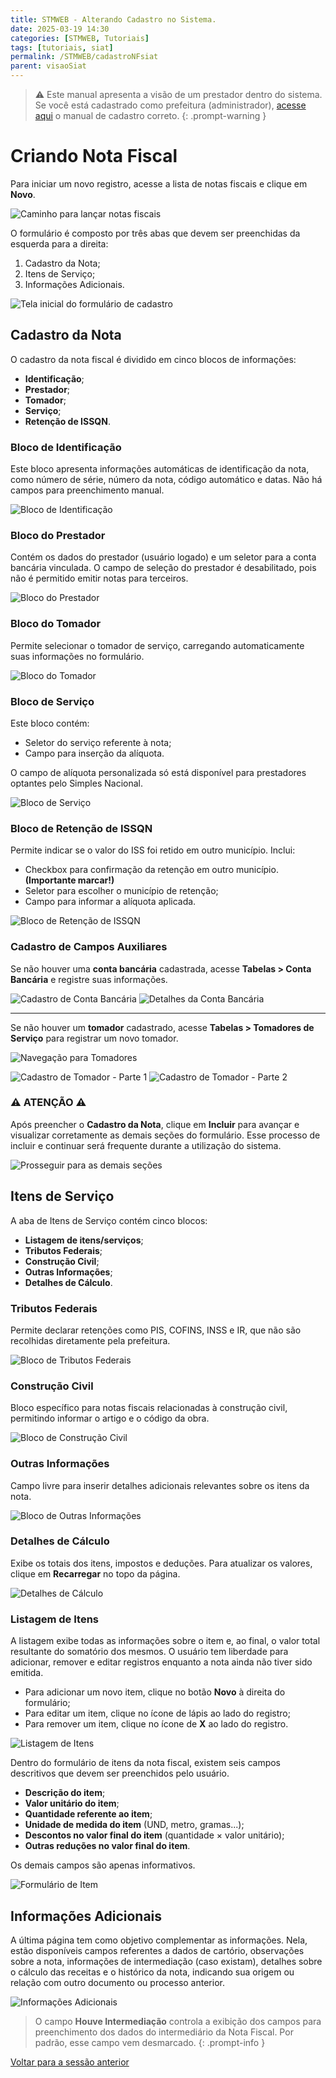 ```yaml
---
title: STMWEB - Alterando Cadastro no Sistema.
date: 2025-03-19 14:30
categories: [STMWEB, Tutoriais]
tags: [tutoriais, siat]
permalink: /STMWEB/cadastroNFsiat
parent: visaoSiat
---
```


> ⚠️ Este manual apresenta a visão de um prestador dentro do sistema. Se você está cadastrado como prefeitura (administrador), [acesse aqui](/STMWEB/visaoStm) o manual de cadastro correto.
{: .prompt-warning }

# Criando Nota Fiscal

Para iniciar um novo registro, acesse a lista de notas fiscais e clique em **Novo**.

![Caminho para lançar notas fiscais](/assets/img/stm/cadastro-nf-siat/nf-siat1.png)

O formulário é composto por três abas que devem ser preenchidas da esquerda para a direita:
1. Cadastro da Nota;
2. Itens de Serviço;
3. Informações Adicionais.

![Tela inicial do formulário de cadastro](/assets/img/stm/cadastro-nf-siat/nf-siat2.png)

## Cadastro da Nota

O cadastro da nota fiscal é dividido em cinco blocos de informações:
- **Identificação**;
- **Prestador**;
- **Tomador**;
- **Serviço**;
- **Retenção de ISSQN**.

### Bloco de Identificação

Este bloco apresenta informações automáticas de identificação da nota, como número de série, número da nota, código automático e datas. Não há campos para preenchimento manual.

![Bloco de Identificação](/assets/img/stm/cadastro-nf-siat/nf-siat3.png)

### Bloco do Prestador

Contém os dados do prestador (usuário logado) e um seletor para a conta bancária vinculada. O campo de seleção do prestador é desabilitado, pois não é permitido emitir notas para terceiros.

![Bloco do Prestador](/assets/img/stm/cadastro-nf-siat/nf-siat4.png)

### Bloco do Tomador

Permite selecionar o tomador de serviço, carregando automaticamente suas informações no formulário.

![Bloco do Tomador](/assets/img/stm/cadastro-nf-siat/nf-siat5.png)

### Bloco de Serviço

Este bloco contém:
- Seletor do serviço referente à nota;
- Campo para inserção da alíquota.

O campo de alíquota personalizada só está disponível para prestadores optantes pelo Simples Nacional.

![Bloco de Serviço](/assets/img/stm/cadastro-nf-siat/nf-siat6.png)

### Bloco de Retenção de ISSQN

Permite indicar se o valor do ISS foi retido em outro município. Inclui:
- Checkbox para confirmação da retenção em outro município. **(Importante marcar!)**
- Seletor para escolher o município de retenção;
- Campo para informar a alíquota aplicada.

![Bloco de Retenção de ISSQN](/assets/img/stm/cadastro-nf-siat/nf-siat7.png)

### Cadastro de Campos Auxiliares

Se não houver uma **conta bancária** cadastrada, acesse **Tabelas > Conta Bancária** e registre suas informações.

![Cadastro de Conta Bancária](/assets/img/stm/cadastro-nf-siat/nf-siat8.png) ![Detalhes da Conta Bancária](/assets/img/stm/cadastro-nf-siat/nf-siat9.png)

---

Se não houver um **tomador** cadastrado, acesse **Tabelas > Tomadores de Serviço** para registrar um novo tomador.

![Navegação para Tomadores](/assets/img/stm/cadastro-nf-siat/nf-siat10.png)

![Cadastro de Tomador - Parte 1](/assets/img/stm/cadastro-nf-siat/nf-siat11.png) ![Cadastro de Tomador - Parte 2](/assets/img/stm/cadastro-nf-siat/nf-siat12.png)

### ⚠️ ATENÇÃO ⚠️

Após preencher o **Cadastro da Nota**, clique em **Incluir** para avançar e visualizar corretamente as demais seções do formulário. Esse processo de incluir e continuar será frequente durante a utilização do sistema.

![Prosseguir para as demais seções](/assets/img/stm/cadastro-nf-siat/nf-siat13.png)

## Itens de Serviço

A aba de Itens de Serviço contém cinco blocos:
- **Listagem de itens/serviços**;
- **Tributos Federais**;
- **Construção Civil**;
- **Outras Informações**;
- **Detalhes de Cálculo**.

### Tributos Federais

Permite declarar retenções como PIS, COFINS, INSS e IR, que não são recolhidas diretamente pela prefeitura.

![Bloco de Tributos Federais](/assets/img/stm/cadastro-nf-siat/nf-siat14.png)

### Construção Civil

Bloco específico para notas fiscais relacionadas à construção civil, permitindo informar o artigo e o código da obra.

![Bloco de Construção Civil](/assets/img/stm/cadastro-nf-siat/nf-siat15.png)

### Outras Informações

Campo livre para inserir detalhes adicionais relevantes sobre os itens da nota.

![Bloco de Outras Informações](/assets/img/stm/cadastro-nf-siat/nf-siat16.png)

### Detalhes de Cálculo

Exibe os totais dos itens, impostos e deduções. Para atualizar os valores, clique em **Recarregar** no topo da página.

![Detalhes de Cálculo](/assets/img/stm/cadastro-nf-siat/nf-siat17.png)

### Listagem de Itens  

A listagem exibe todas as informações sobre o item e, ao final, o valor total resultante do somatório dos mesmos. O usuário tem liberdade para adicionar, remover e editar registros enquanto a nota ainda não tiver sido emitida.  

- Para adicionar um novo item, clique no botão **Novo** à direita do formulário;  
- Para editar um item, clique no ícone de lápis ao lado do registro;  
- Para remover um item, clique no ícone de **X** ao lado do registro.  

![Listagem de Itens](/assets/img/stm/cadastro-nf-siat/nf-siat18.png)

Dentro do formulário de itens da nota fiscal, existem seis campos descritivos que devem ser preenchidos pelo usuário.  

- **Descrição do item**;
- **Valor unitário do item**;
- **Quantidade referente ao item**;
- **Unidade de medida do item** (UND, metro, gramas...);
- **Descontos no valor final do item** (quantidade × valor unitário);
- **Outras reduções no valor final do item**.

Os demais campos são apenas informativos.

![Formulário de Item](/assets/img/stm/cadastro-nf-siat/nf-siat19.png)

## Informações Adicionais

A última página tem como objetivo complementar as informações. Nela, estão disponíveis campos referentes a dados de cartório, observações sobre a nota, informações de intermediação (caso existam), detalhes sobre o cálculo das receitas e o histórico da nota, indicando sua origem ou relação com outro documento ou processo anterior.

![Informações Adicionais](/assets/img/stm/cadastro-nf-siat/nf-siat20.png)

> O campo **Houve Intermediação** controla a exibição dos campos para preenchimento dos dados do intermediário da Nota Fiscal. Por padrão, esse campo vem desmarcado.
{: .prompt-info }

[Voltar para a sessão anterior](/STMWEB/visaoSiat)
